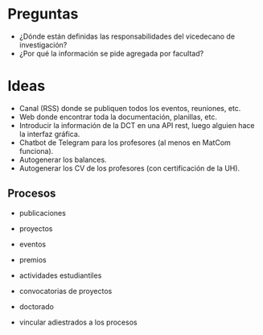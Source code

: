 # Preguntas

- ¿Dónde están definidas las responsabilidades del vicedecano de investigación?
- ¿Por qué la información se pide agregada por facultad?

# Ideas

- Canal (RSS) donde se publiquen todos los eventos, reuniones, etc.
- Web donde encontrar toda la documentación, planillas, etc.
- Introducir la información de la DCT en una API rest, luego alguien hace la interfaz gráfica.
- Chatbot de Telegram para los profesores (al menos en MatCom funciona).
- Autogenerar los balances.
- Autogenerar los CV de los profesores (con certificación de la UH).

## Procesos

- publicaciones
- proyectos
- eventos
- premios
- actividades estudiantiles

- convocatorias de proyectos
- doctorado

- vincular adiestrados a los procesos
